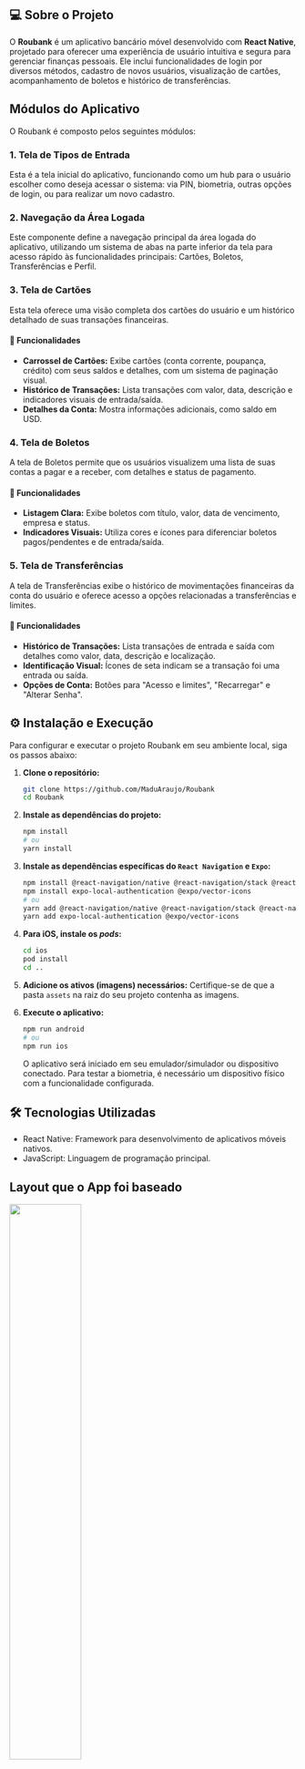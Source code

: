 ## 💻 Sobre o Projeto

O **Roubank** é um aplicativo bancário móvel desenvolvido com **React Native**, projetado para oferecer uma experiência de usuário intuitiva e segura para gerenciar finanças pessoais. Ele inclui funcionalidades de login por diversos métodos, cadastro de novos usuários, visualização de cartões, acompanhamento de boletos e histórico de transferências.

## Módulos do Aplicativo

O Roubank é composto pelos seguintes módulos:

### 1\. Tela de Tipos de Entrada

Esta é a tela inicial do aplicativo, funcionando como um hub para o usuário escolher como deseja acessar o sistema: via PIN, biometria, outras opções de login, ou para realizar um novo cadastro.

### 2\. Navegação da Área Logada

Este componente define a navegação principal da área logada do aplicativo, utilizando um sistema de abas na parte inferior da tela para acesso rápido às funcionalidades principais: Cartões, Boletos, Transferências e Perfil.

### 3\. Tela de Cartões

Esta tela oferece uma visão completa dos cartões do usuário e um histórico detalhado de suas transações financeiras.

#### 🚀 Funcionalidades

  * **Carrossel de Cartões:** Exibe cartões (conta corrente, poupança, crédito) com seus saldos e detalhes, com um sistema de paginação visual.
  * **Histórico de Transações:** Lista transações com valor, data, descrição e indicadores visuais de entrada/saída.
  * **Detalhes da Conta:** Mostra informações adicionais, como saldo em USD.

### 4\. Tela de Boletos

A tela de Boletos permite que os usuários visualizem uma lista de suas contas a pagar e a receber, com detalhes e status de pagamento.

#### 🚀 Funcionalidades

  * **Listagem Clara:** Exibe boletos com título, valor, data de vencimento, empresa e status.
  * **Indicadores Visuais:** Utiliza cores e ícones para diferenciar boletos pagos/pendentes e de entrada/saída.

### 5\. Tela de Transferências

A tela de Transferências exibe o histórico de movimentações financeiras da conta do usuário e oferece acesso a opções relacionadas a transferências e limites.

#### 🚀 Funcionalidades

  * **Histórico de Transações:** Lista transações de entrada e saída com detalhes como valor, data, descrição e localização.
  * **Identificação Visual:** Ícones de seta indicam se a transação foi uma entrada ou saída.
  * **Opções de Conta:** Botões para "Acesso e limites", "Recarregar" e "Alterar Senha".

## ⚙️ Instalação e Execução

Para configurar e executar o projeto Roubank em seu ambiente local, siga os passos abaixo:

1.  **Clone o repositório:**

    ```bash
    git clone https://github.com/MaduAraujo/Roubank
    cd Roubank
    ```

2.  **Instale as dependências do projeto:**

    ```bash
    npm install
    # ou
    yarn install
    ```

3.  **Instale as dependências específicas do `React Navigation` e `Expo`:**

    ```bash
    npm install @react-navigation/native @react-navigation/stack @react-navigation/bottom-tabs
    npm install expo-local-authentication @expo/vector-icons
    # ou
    yarn add @react-navigation/native @react-navigation/stack @react-navigation/bottom-tabs
    yarn add expo-local-authentication @expo/vector-icons
    ```

4.  **Para iOS, instale os *pods*:**

    ```bash
    cd ios
    pod install
    cd ..
    ```

5.  **Adicione os ativos (imagens) necessários:**
    Certifique-se de que a pasta `assets` na raiz do seu projeto contenha as imagens.

6.  **Execute o aplicativo:**

    ```bash
    npm run android
    # ou
    npm run ios
    ```

    O aplicativo será iniciado em seu emulador/simulador ou dispositivo conectado. Para testar a biometria, é necessário um dispositivo físico com a funcionalidade configurada.

## 🛠️ Tecnologias Utilizadas
- React Native: Framework para desenvolvimento de aplicativos móveis nativos.
- JavaScript: Linguagem de programação principal.

## Layout que o App foi baseado
<img src="https://github.com/user-attachments/assets/a1db4b41-1f20-4564-bfe6-dfef17687468" width="50%" height="50%">

 ## Projeto Funcionando

https://github.com/user-attachments/assets/29d85eba-2a69-47e4-b383-153b3754d5b8



    

